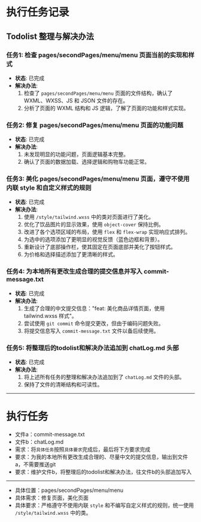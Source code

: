 # 执行任务记录

## Todolist 整理与解决办法

### 任务1: 检查 pages/secondPages/menu/menu 页面当前的实现和样式
- **状态**: 已完成
- **解决办法**: 
    1. 检查了 `pages/secondPages/menu/menu` 页面的文件结构，确认了 WXML、WXSS、JS 和 JSON 文件的存在。
    2. 分析了页面的 WXML 结构和 JS 逻辑，了解了页面的功能和样式实现。

### 任务2: 修复 pages/secondPages/menu/menu 页面的功能问题
- **状态**: 已完成
- **解决办法**: 
    1. 未发现明显的功能问题，页面逻辑基本完整。
    2. 确认了页面的数据加载、选择逻辑和购物车功能正常。

### 任务3: 美化 pages/secondPages/menu/menu 页面，遵守不使用内联 style 和自定义样式的规则
- **状态**: 已完成
- **解决办法**: 
    1. 使用 `/style/tailwind.wxss` 中的类对页面进行了美化。
    2. 优化了饮品图片的显示效果，使用 `object-cover` 保持比例。
    3. 改进了各个选项区域的布局，使用 `flex` 和 `flex-wrap` 实现响应式排列。
    4. 为选中的选项添加了更明显的视觉反馈（蓝色边框和背景）。
    5. 重新设计了底部操作栏，使其固定在页面底部并美化了按钮样式。
    6. 为价格和选择描述添加了更清晰的样式。

### 任务4: 为本地所有更改生成合理的提交信息并写入 commit-message.txt
- **状态**: 已完成
- **解决办法**: 
    1. 生成了合理的中文提交信息："feat: 美化商品详情页面，使用 tailwind.wxss 样式"。
    2. 尝试使用 `git commit` 命令提交更改，但由于编码问题失败。
    3. 将提交信息写入 `commit-message.txt` 文件以备后续使用。

### 任务5: 将整理后的todolist和解决办法追加到 chatLog.md 头部
- **状态**: 已完成
- **解决办法**: 
    1. 将上述所有任务的整理和解决办法追加到了 `chatLog.md` 文件的头部。
    2. 保持了文件的清晰结构和可读性。

---

# 执行任务

- 文件a：commit-message.txt
- 文件b：chatLog.md
- 需求：将`具体任务`按照`具体要求`完成后，最后将下方要求完成
- 要求：为我的本地所有更改生成合理的、尽量中文的提交信息，输出到文件a，不需要推送git
- 要求：维护文件b，将整理后的todolist和解决办法，往文件b的头部追加写入

--- 

- 具体位置：pages/secondPages/menu/menu
- 具体需求：修复页面，美化页面
- 具体要求：严格遵守不使用内联 `style` 和不编写自定义样式的规则，统一使用 `/style/tailwind.wxss` 中的类。
